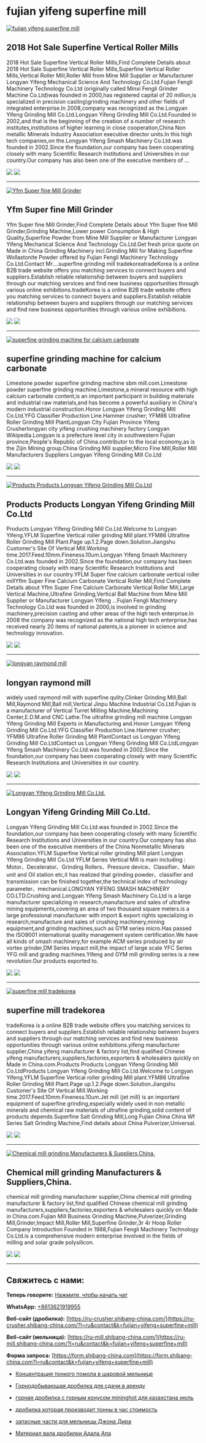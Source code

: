 # fujian yifeng superfine mill

<a href="https://swt.shibang-china.com/?l=ru&img&k=fujian+yifeng+superfine+mill" target="_blank">![fujian yifeng superfine mill](http://static.shibang-china.com/all-800x300/1165.jpg)</a>

## 2018 Hot Sale Superfine Vertical Roller Mills
2018 Hot Sale Superfine Vertical Roller Mills,Find Complete Details about 2018 Hot Sale Superfine Vertical Roller Mills,Superfine Vertical Roller Mills,Vertical Roller Mill,Roller Mill from Mine Mill Supplier or Manufacturer Longyan Yifeng Mechanical Science And Technology Co.Ltd.Fujian Fengli Machinery Technology Co.Ltd (originally called Minxi Fengli Grinder Machine Co.Ltd)was founded in 2000,has registered capital of 20 million,is specialized in precision casting\grinding machinery and other fields of integrated enterprise.In 2008,company was recognized as the.Longyan Yifeng Grinding Mill Co.Ltd.Longyan Yifeng Grinding Mill Co.Ltd.Founded in 2002,and that is the beginning of the creation of a number of research institutes,institutions of higher learning in close cooperation,China Non metallic Minerals Industry Association executive director units.In this high tech companies,on the.Longyan Yifeng Smash Machinery Co.Ltd.was founded in 2002.Since the foundation,our company has been cooperating closely with many Scientific Research Institutions and Universities in our country.Our company has also been one of the executive members of …


<a href="https://whatsapp.shibangsoft.com/WhatsApp.php" target="_blank" title="WhatsApp">![](http://static.shibang-china.com/icon/whatsapp.png)</a> <a href="https://swt.shibang-china.com/?l=ru&icon&k=fujian+yifeng+superfine+mill" target="_blank">![](http://static.shibang-china.com/icon/chat-ru.png)</a>

---

<a href="https://swt.shibang-china.com/?l=ru&img&k=fujian+yifeng+superfine+mill" target="_blank">![Yfm Super fine Mill Grinder](http://static.shibang-china.com/all-800x300/134.jpg)</a>

## Yfm Super fine Mill Grinder
Yfm Super fine Mill Grinder,Find Complete Details about Yfm Super fine Mill Grinder,Grinding Machine,Lower power Consumption &amp; High Quality,Superfine Powder from Mine Mill Supplier or Manufacturer Longyan Yifeng Mechanical Science And Technology Co.Ltd.Get fresh price quote on Made in China Grinding Machinery incl.Grinding Mill for Making Superfine Wollastonite Powder offered by Fujian Fengli Machinery Technology Co.Ltd.Contact Mr.…superfine grinding mill tradekoreatradeKorea is a online B2B trade website offers you matching services to connect buyers and suppliers.Establish reliable relationship between buyers and suppliers through our matching services and find new business opportunities through various online exhibitions.tradeKorea is a online B2B trade website offers you matching services to connect buyers and suppliers.Establish reliable relationship between buyers and suppliers through our matching services and find new business opportunities through various online exhibitions.


<a href="https://whatsapp.shibangsoft.com/WhatsApp.php" target="_blank" title="WhatsApp">![](http://static.shibang-china.com/icon/whatsapp.png)</a> <a href="https://swt.shibang-china.com/?l=ru&icon&k=fujian+yifeng+superfine+mill" target="_blank">![](http://static.shibang-china.com/icon/chat-ru.png)</a>

---

<a href="https://swt.shibang-china.com/?l=ru&img&k=fujian+yifeng+superfine+mill" target="_blank">![superfine grinding machine for calcium carbonate](http://static.shibang-china.com/all-800x300/1158.jpg)</a>

## superfine grinding machine for calcium carbonate
Limestone powder superfine grinding machine sbm mill.com.Limestone powder superfine grinding machine.Limestone,a mineral resource with high calcium carbonate content,is an important participant in building materials and industrial raw materials,and has become a powerful auxiliary in China's modern industrial construction.Honor Longyan Yifeng Grinding Mill Co.Ltd.YFG Classifier Production Line.Hammer crusher; YFM86 Ultrafine Roller Grinding Mill PlantLongyan City Fujian Province Yifeng Crusherlongyan city yifeng crushing machinery factory Longyan Wikipedia.Longyan is a prefecture level city in southwestern Fujian province,People's Republic of China.contributor to the local economy,as is the Zijin Mining group.China Grinding Mill supplier,Micro Fine Mill,Roller Mill Manufacturers Suppliers Longyan Yifeng Grinding Mill Co.Ltd


<a href="https://whatsapp.shibangsoft.com/WhatsApp.php" target="_blank" title="WhatsApp">![](http://static.shibang-china.com/icon/whatsapp.png)</a> <a href="https://swt.shibang-china.com/?l=ru&icon&k=fujian+yifeng+superfine+mill" target="_blank">![](http://static.shibang-china.com/icon/chat-ru.png)</a>

---

<a href="https://swt.shibang-china.com/?l=ru&img&k=fujian+yifeng+superfine+mill" target="_blank">![Products Products Longyan Yifeng Grinding Mill Co.Ltd](http://static.shibang-china.com/all-800x300/162.jpg)</a>

## Products Products Longyan Yifeng Grinding Mill Co.Ltd
Products Longyan Yifeng Grinding Mill Co.Ltd.Welcome to Longyan Yifeng.YFLM Superfine Vertical roller grinding Mill plant.YFM86 Ultrafine Roller Grinding Mill Plant.Page up.1.2.Page down.Solution.Jiangshu Customer's Site Of Vertical Mill.Working time.2017.Feed.10mm.Fineness.10um.Longyan Yifeng Smash Machinery Co.Ltd.was founded in 2002.Since the foundation,our company has been cooperating closely with many Scientific Research Institutions and Universities in our country.YFLM Super fine calcium carbonate vertical roller millYflm Super Fine Calcium Carbonate Vertical Roller Mill,Find Complete Details about Yflm Super Fine Calcium Carbonate Vertical Roller Mill,Large Vertical Machine,Ultrafine Grinding,Vertical Ball Machine from Mine Mill Supplier or Manufacturer Longyan Yifeng …Fujian Fengli Machinery Technology Co.Ltd was founded in 2000,is involved in grinding machinery,precision casting and other areas of the high tech enterprise.In 2008 the company was recognized as the national high tech enterprise,has received nearly 20 items of national patents,is a pioneer in science and technology innovation.


<a href="https://whatsapp.shibangsoft.com/WhatsApp.php" target="_blank" title="WhatsApp">![](http://static.shibang-china.com/icon/whatsapp.png)</a> <a href="https://swt.shibang-china.com/?l=ru&icon&k=fujian+yifeng+superfine+mill" target="_blank">![](http://static.shibang-china.com/icon/chat-ru.png)</a>

---

<a href="https://swt.shibang-china.com/?l=ru&img&k=fujian+yifeng+superfine+mill" target="_blank">![longyan raymond mill](http://static.shibang-china.com/all-800x300/1255.jpg)</a>

## longyan raymond mill
widely used raymond mill with superfine qulity.Clinker Grinding Mill,Ball Mill,Raymond Mill,Ball mill,Vertical Jinpu Machine Industrial Co.Ltd.Fujian is a manufacturer of Vertical Turret Milling Machine,Machining Center,E.D.M.and CNC Lathe.The ultrafine grinding mill machine Longyan Yifeng Grinding Mill Experts in Manufacturing and.Honor Longyan Yifeng Grinding Mill Co.Ltd.YFG Classifier Production Line.Hammer crusher; YFM86 Ultrafine Roller Grinding Mill PlantContact us Longyan Yifeng Grinding Mill Co.LtdContact us Longyan Yifeng Grinding Mill Co.LtdLongyan Yifeng Smash Machinery Co.Ltd.was founded in 2002.Since the foundation,our company has been cooperating closely with many Scientific Research Institutions and Universities in our country.


<a href="https://whatsapp.shibangsoft.com/WhatsApp.php" target="_blank" title="WhatsApp">![](http://static.shibang-china.com/icon/whatsapp.png)</a> <a href="https://swt.shibang-china.com/?l=ru&icon&k=fujian+yifeng+superfine+mill" target="_blank">![](http://static.shibang-china.com/icon/chat-ru.png)</a>

---

<a href="https://swt.shibang-china.com/?l=ru&img&k=fujian+yifeng+superfine+mill" target="_blank">![Longyan Yifeng Grinding Mill Co.Ltd.](http://static.shibang-china.com/all-800x300/1274.jpg)</a>

## Longyan Yifeng Grinding Mill Co.Ltd.
Longyan Yifeng Grinding Mill Co.Ltd.was founded in 2002.Since the foundation,our company has been cooperating closely with many Scientific Research Institutions and Universities in our country.Our company has also been one of the executive members of the China Nonmetallic Minerals Association.YFLM Superfine Vertical roller grinding Mill plant Longyan Yifeng Grinding Mill Co.Ltd YFLM Series Vertical Mill is main including : Motor、Decelerator、Grinding Rollers、Pressure device、Classifier、Main unit and Oil station etc,it has realized that grinding powder、classifier and transmission can be finished together,the technical index of technology parameter、mechanical.LONGYAN YIFENG SMASH MACHINERY CO.LTD.Crushing and.Longyan Yifeng Smash Machinery Co.Ltd is a large manufacturer specializing in research,manufacture and sales of ultrafine mining equipments,covering an area of two thousand square meters.is a large professional manufacturer with import &amp; export rights specializing in research,manufacture and sales of crushing machinery,mining equipment,and grinding machines,such as GYM series micro.Has passed the ISO9001 international quality management system certification.We have all kinds of smash machinery,for example ACM series produced by air vortex grinder,DM Series impact mill,the impact of large scale YFC Series YFG mill and grading machines.Yifeng and GYM mill grinding series is a new revolution.Our products exported to.


<a href="https://whatsapp.shibangsoft.com/WhatsApp.php" target="_blank" title="WhatsApp">![](http://static.shibang-china.com/icon/whatsapp.png)</a> <a href="https://swt.shibang-china.com/?l=ru&icon&k=fujian+yifeng+superfine+mill" target="_blank">![](http://static.shibang-china.com/icon/chat-ru.png)</a>

---

<a href="https://swt.shibang-china.com/?l=ru&img&k=fujian+yifeng+superfine+mill" target="_blank">![superfine mill tradekorea](http://static.shibang-china.com/all-800x300/588.jpg)</a>

## superfine mill tradekorea
tradeKorea is a online B2B trade website offers you matching services to connect buyers and suppliers.Establish reliable relationship between buyers and suppliers through our matching services and find new business opportunities through various online exhibitions.yifeng manufacturer supplier,China yifeng manufacturer &amp; factory list,find qualified Chinese yifeng manufacturers,suppliers,factories,exporters &amp; wholesalers quickly on Made in China.com.Products Products Longyan Yifeng Grinding Mill Co.LtdProducts Longyan Yifeng Grinding Mill Co.Ltd.Welcome to Longyan Yifeng.YFLM Superfine Vertical roller grinding Mill plant.YFM86 Ultrafine Roller Grinding Mill Plant.Page up.1.2.Page down.Solution.Jiangshu Customer's Site Of Vertical Mill.Working time.2017.Feed.10mm.Fineness.10um.Jet mill (jet mill) is an important equipment of superfine grinding,especially widely used in non metallic minerals and chemical raw materials of ultrafine grinding,solid content of products depends.Superfine Salt Grinding Mill,Long Fujian China China Wf Series Salt Grinding Machine,Find details about China Pulverizer,Universal.


<a href="https://whatsapp.shibangsoft.com/WhatsApp.php" target="_blank" title="WhatsApp">![](http://static.shibang-china.com/icon/whatsapp.png)</a> <a href="https://swt.shibang-china.com/?l=ru&icon&k=fujian+yifeng+superfine+mill" target="_blank">![](http://static.shibang-china.com/icon/chat-ru.png)</a>

---

<a href="https://swt.shibang-china.com/?l=ru&img&k=fujian+yifeng+superfine+mill" target="_blank">![Chemical mill grinding Manufacturers &amp; Suppliers,China.](http://static.shibang-china.com/all-800x300/1074.jpg)</a>

## Chemical mill grinding Manufacturers &amp; Suppliers,China.
chemical mill grinding manufacturer supplier,China chemical mill grinding manufacturer &amp; factory list,find qualified Chinese chemical mill grinding manufacturers,suppliers,factories,exporters &amp; wholesalers quickly on Made in China.com.Fujian Mill Business Grinding Machine,Pulverizer,Grinding Mill,Grinder,Impact Mill,Roller Mill,Superfine Grinder,3r 4r Hoop Roller Company Introduction Founded in 1988,Fujian Fengli Machinery Technology Co.Ltd.is a comprehensive modern enterprise involved in the fields of milling and solar grade polysilicon.

<a href="https://whatsapp.shibangsoft.com/WhatsApp.php" target="_blank" title="WhatsApp">![](http://static.shibang-china.com/icon/whatsapp.png)</a> <a href="https://swt.shibang-china.com/?l=ru&icon&k=fujian+yifeng+superfine+mill" target="_blank">![](http://static.shibang-china.com/icon/chat-ru.png)</a>

---
## Свяжитесь с нами:

**Теперь говорите:** [Нажмите, чтобы начать чат](https://swt.shibang-china.com?l=ru&contact&k=fujian+yifeng+superfine+mill)

**WhatsApp:**  [+8613621919955](https://whatsapp.shibangsoft.com/WhatsApp.php)

**Веб-сайт (дробилка):** [https://ru-crusher.shibang-china.com/](https://ru-crusher.shibang-china.com/?l=ru&contact&k=fujian+yifeng+superfine+mill)

**Веб-сайт (мельница):** [https://ru-mill.shibang-china.com/](https://ru-mill.shibang-china.com/?l=ru&contact&k=fujian+yifeng+superfine+mill)

**Форма запроса:** [https://form.shibang-china.com](https://form.shibang-china.com?l=ru&contact&k=fujian+yifeng+superfine+mill)

* [Концентрация тонкого помола в шаровой мельнице](../132/%D0%9A%D0%BE%D0%BD%D1%86%D0%B5%D0%BD%D1%82%D1%80%D0%B0%D1%86%D0%B8%D1%8F%20%D1%82%D0%BE%D0%BD%D0%BA%D0%BE%D0%B3%D0%BE%20%D0%BF%D0%BE%D0%BC%D0%BE%D0%BB%D0%B0%20%D0%B2%20%D1%88%D0%B0%D1%80%D0%BE%D0%B2%D0%BE%D0%B9%20%D0%BC%D0%B5%D0%BB%D1%8C%D0%BD%D0%B8%D1%86%D0%B5.md)

* [Горнодобывающая дробилка для сдачи в аренду](../133/%D0%93%D0%BE%D1%80%D0%BD%D0%BE%D0%B4%D0%BE%D0%B1%D1%8B%D0%B2%D0%B0%D1%8E%D1%89%D0%B0%D1%8F%20%D0%B4%D1%80%D0%BE%D0%B1%D0%B8%D0%BB%D0%BA%D0%B0%20%D0%B4%D0%BB%D1%8F%20%D1%81%D0%B4%D0%B0%D1%87%D0%B8%20%D0%B2%20%D0%B0%D1%80%D0%B5%D0%BD%D0%B4%D1%83.md)

* [горная дробилка с горным конусом mininghot для казахстана июль](../135/%D0%B3%D0%BE%D1%80%D0%BD%D0%B0%D1%8F%20%D0%B4%D1%80%D0%BE%D0%B1%D0%B8%D0%BB%D0%BA%D0%B0%20%D1%81%20%D0%B3%D0%BE%D1%80%D0%BD%D1%8B%D0%BC%20%D0%BA%D0%BE%D0%BD%D1%83%D1%81%D0%BE%D0%BC%20mininghot%20%D0%B4%D0%BB%D1%8F%20%D0%BA%D0%B0%D0%B7%D0%B0%D1%85%D1%81%D1%82%D0%B0%D0%BD%D0%B0%20%D0%B8%D1%8E%D0%BB%D1%8C.md)

* [дробилка которая производит тонны в час стоимость](../131/%D0%B4%D1%80%D0%BE%D0%B1%D0%B8%D0%BB%D0%BA%D0%B0%20%D0%BA%D0%BE%D1%82%D0%BE%D1%80%D0%B0%D1%8F%20%D0%BF%D1%80%D0%BE%D0%B8%D0%B7%D0%B2%D0%BE%D0%B4%D0%B8%D1%82%20%D1%82%D0%BE%D0%BD%D0%BD%D1%8B%20%D0%B2%20%D1%87%D0%B0%D1%81%20%D1%81%D1%82%D0%BE%D0%B8%D0%BC%D0%BE%D1%81%D1%82%D1%8C.md)

* [запасные части для мельницы Джона Дира](../133/%D0%B7%D0%B0%D0%BF%D0%B0%D1%81%D0%BD%D1%8B%D0%B5%20%D1%87%D0%B0%D1%81%D1%82%D0%B8%20%D0%B4%D0%BB%D1%8F%20%D0%BC%D0%B5%D0%BB%D1%8C%D0%BD%D0%B8%D1%86%D1%8B%20%D0%94%D0%B6%D0%BE%D0%BD%D0%B0%20%D0%94%D0%B8%D1%80%D0%B0.md)

* [Материал вала дробилки Адала Апа](../133/%D0%9C%D0%B0%D1%82%D0%B5%D1%80%D0%B8%D0%B0%D0%BB%20%D0%B2%D0%B0%D0%BB%D0%B0%20%D0%B4%D1%80%D0%BE%D0%B1%D0%B8%D0%BB%D0%BA%D0%B8%20%D0%90%D0%B4%D0%B0%D0%BB%D0%B0%20%D0%90%D0%BF%D0%B0.md)